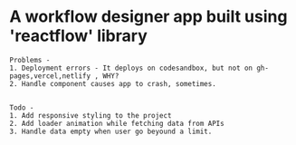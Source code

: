 # A workflow designer app built using 'reactflow' library

    Problems - 
    1. Deployment errors - It deploys on codesandbox, but not on gh-pages,vercel,netlify , WHY?
    2. Handle component causes app to crash, sometimes.


    Todo -
    1. Add responsive styling to the project
    2. Add loader animation while fetching data from APIs
    3. Handle data empty when user go beyound a limit.
